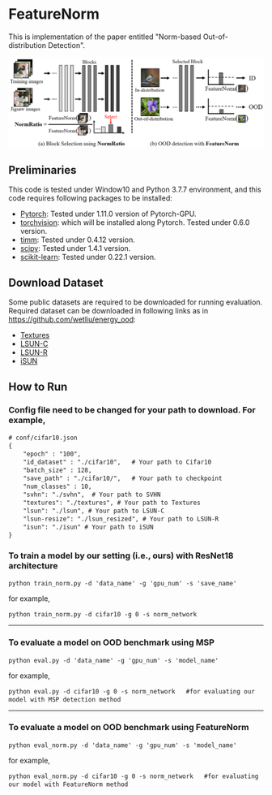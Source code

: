 # FeatureNorm

This is implementation of the paper entitled "Norm-based Out-of-distribution Detection".

![concept.png](/figure/figure_intro.png)

## Preliminaries
This code is tested under Window10 and Python 3.7.7 environment, and this code requires following packages to be installed:

- [Pytorch](https://pytorch.org/): Tested under 1.11.0 version of Pytorch-GPU.
- [torchvision](https://pytorch.org/vision/stable/index.html): which will be installed along Pytorch. Tested under 0.6.0 version.
- [timm](https://github.com/rwightman/pytorch-image-models): Tested under 0.4.12 version.
- [scipy](https://www.scipy.org/): Tested under 1.4.1 version.
- [scikit-learn](https://scikit-learn.org/stable/): Tested under 0.22.1 version.


## Download Dataset
Some public datasets are required to be downloaded for running evaluation. Required dataset can be downloaded in following links as in https://github.com/wetliu/energy_ood:
- [Textures](https://www.robots.ox.ac.uk/~vgg/data/dtd/)
- [LSUN-C](https://www.dropbox.com/s/fhtsw1m3qxlwj6h/LSUN.tar.gz)
- [LSUN-R](https://www.dropbox.com/s/moqh2wh8696c3yl/LSUN_resize.tar.gz)
- [iSUN](https://www.dropbox.com/s/ssz7qxfqae0cca5/iSUN.tar.gz)



## How to Run

### Config file need to be changed for your path to download. For example,
~~~
# conf/cifar10.json
{
    "epoch" : "100",
    "id_dataset" : "./cifar10",   # Your path to Cifar10
    "batch_size" : 128,
    "save_path" : "./cifar10/",   # Your path to checkpoint
    "num_classes" : 10,
    "svhn": "./svhn",  # Your path to SVHN
    "textures": "./textures", # Your path to Textures
    "lsun": "./lsun", # Your path to LSUN-C
    "lsun-resize": "./lsun_resized", # Your path to LSUN-R
    "isun": "./isun" # Your path to iSUN
}
~~~

### To train a model by our setting (i.e., ours) with ResNet18 architecture
~~~
python train_norm.py -d 'data_name' -g 'gpu_num' -s 'save_name'
~~~
for example, 
~~~
python train_norm.py -d cifar10 -g 0 -s norm_network
~~~

- - -
### To evaluate a model on OOD benchmark using MSP
~~~
python eval.py -d 'data_name' -g 'gpu_num' -s 'model_name'
~~~
for example, 
~~~
python eval.py -d cifar10 -g 0 -s norm_network   #for evaluating our model with MSP detection method
~~~
---
### To evaluate a model on OOD benchmark using FeatureNorm
~~~
python eval_norm.py -d 'data_name' -g 'gpu_num' -s 'model_name'
~~~
for example, 
~~~
python eval_norm.py -d cifar10 -g 0 -s norm_network   #for evaluating our model with FeatureNorm method
~~~
